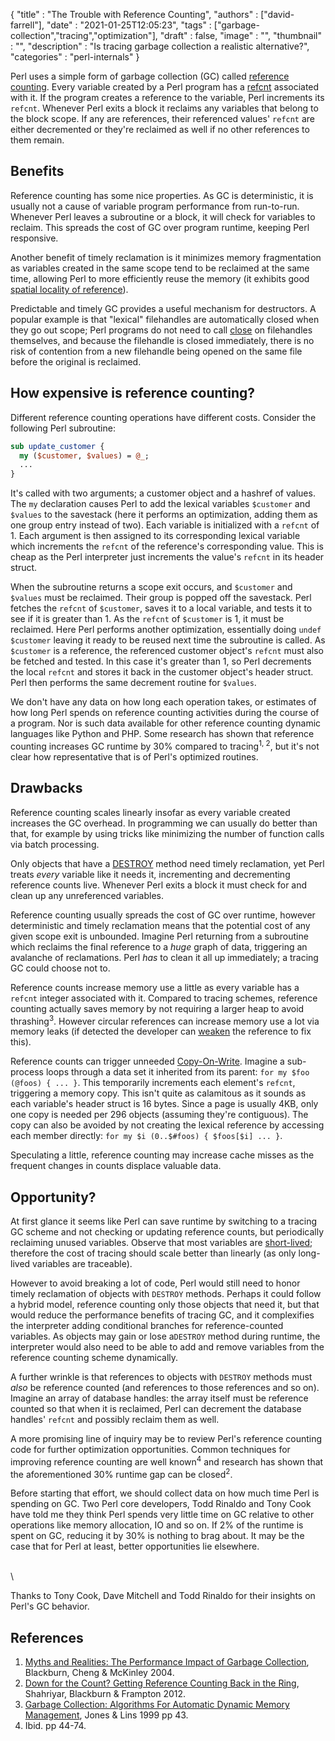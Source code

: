 
  {
    "title"       : "The Trouble with Reference Counting",
    "authors"     : ["david-farrell"],
    "date"        : "2021-01-25T12:05:23",
    "tags"        : ["garbage-collection","tracing","optimization"],
    "draft"       : false,
    "image"       : "",
    "thumbnail"   : "",
    "description" : "Is tracing garbage collection a realistic alternative?",
    "categories"  : "perl-internals"
  }

Perl uses a simple form of garbage collection (GC) called [reference counting](https://en.wikipedia.org/wiki/Reference_counting). Every variable created by a Perl program has a [refcnt](https://perldoc.perl.org/perlguts#Reference-Counts-and-Mortality) associated with it. If the program creates a reference to the variable, Perl increments its `refcnt`. Whenever Perl exits a block it reclaims any variables that belong to the block scope. If any are references, their referenced values' `refcnt` are either decremented or they're reclaimed as well if no other references to them remain.

Benefits
--------
Reference counting has some nice properties. As GC is deterministic, it is usually not a cause of variable program performance from run-to-run. Whenever Perl leaves a subroutine or a block, it will check for variables to reclaim. This spreads the cost of GC over program runtime, keeping Perl responsive. 

Another benefit of timely reclamation is it minimizes memory fragmentation as variables created in the same scope tend to be reclaimed at the same time, allowing Perl to more efficiently reuse the memory (it exhibits good [spatial locality of reference](https://en.wikipedia.org/wiki/Locality_of_reference#Spatial_and_temporal_locality_usage)).

Predictable and timely GC provides a useful mechanism for destructors. A popular example is that "lexical" filehandles are automatically closed when they go out scope; Perl programs do not need to call [close](https://perldoc.perl.org/functions/close) on filehandles themselves, and because the filehandle is closed immediately, there is no risk of contention from a new filehandle being opened on the same file before the original is reclaimed.

How expensive is reference counting?
------------------------------------
Different reference counting operations have different costs. Consider the following Perl subroutine:

```perl
sub update_customer {
  my ($customer, $values) = @_;
  ...
}
```

It's called with two arguments; a customer object and a hashref of values. The `my` declaration causes Perl to add the lexical variables `$customer` and `$values` to the savestack (here it performs an optimization, adding them as one group entry instead of two). Each variable is initialized with a `refcnt` of 1. Each argument is then assigned to its corresponding lexical variable which increments the `refcnt` of the reference's corresponding value. This is cheap as the Perl interpreter just increments the value's `refcnt` in its header struct.

When the subroutine returns a scope exit occurs, and `$customer` and `$values` must be reclaimed. Their group is popped off the savestack. Perl fetches the `refcnt` of `$customer`, saves it to a local variable, and tests it to see if it is greater than 1. As the `refcnt` of `$customer` is 1, it must be reclaimed. Here Perl performs another optimization, essentially doing `undef $customer` leaving it ready to be reused next time the subroutine is called. As `$customer` is a reference, the referenced customer object's `refcnt` must also be fetched and tested. In this case it's greater than 1, so Perl decrements the local `refcnt` and stores it back in the customer object's header struct. Perl then performs the same decrement routine for `$values`.

We don't have any data on how long each operation takes, or estimates of how long Perl spends on reference counting activities during the course of a program. Nor is such data available for other reference counting dynamic languages like Python and PHP. Some research has shown that reference counting increases GC runtime by 30% compared to tracing<sup>1, 2</sup>, but it's not clear how representative that is of Perl's optimized routines.

Drawbacks
---------
Reference counting scales linearly insofar as every variable created increases the GC overhead. In programming we can usually do better than that, for example by using tricks like minimizing the number of function calls via batch processing.

Only objects that have a [DESTROY](https://perldoc.perl.org/perlobj#Destructors) method need timely reclamation, yet Perl  treats _every_ variable like it needs it, incrementing and decrementing reference counts live. Whenever Perl exits a block it must check for and clean up any unreferenced variables.

Reference counting usually spreads the cost of GC over runtime, however deterministic and timely reclamation means that the potential cost of any given scope exit is unbounded. Imagine Perl returning from a subroutine which reclaims the final reference to a _huge_ graph of data, triggering an avalanche of reclamations. Perl _has_ to clean it all up immediately; a tracing GC could choose not to.

Reference counts increase memory use a little as every variable has a `refcnt` integer associated with it. Compared to tracing schemes, reference counting actually saves memory by not requiring a larger heap to avoid thrashing<sup>3</sup>. However circular references can increase memory use a lot via memory leaks (if detected the developer can [weaken](https://metacpan.org/pod/Scalar::Util#weaken) the reference to fix this).

Reference counts can trigger unneeded [Copy-On-Write](https://en.wikipedia.org/wiki/Copy-on-write). Imagine a sub-process loops through a data set it inherited from its parent: `for my $foo (@foos) { ... }`. This temporarily increments each element's `refcnt`, triggering a memory copy. This isn't quite as calamitous as it sounds as each variable's header struct  is 16 bytes. Since a page is usually 4KB, only one copy is needed per 296 objects (assuming they're contiguous). The copy can also be avoided by not creating the lexical reference by accessing each member directly: `for my $i (0..$#foos) { $foos[$i] ... }`.

Speculating a little, reference counting may increase cache misses as the frequent changes in counts displace valuable data.

Opportunity?
------------
At first glance it seems like Perl can save runtime by switching to a tracing GC scheme and not checking or updating reference counts, but periodically reclaiming unused variables. Observe that most variables are [short-lived](https://en.wikipedia.org/wiki/Tracing_garbage_collection#Generational_GC_(ephemeral_GC)); therefore the cost of tracing should scale better than linearly (as only long-lived variables are traceable).

However to avoid breaking a lot of code, Perl would still need to honor timely reclamation of objects with `DESTROY` methods. Perhaps it could follow a hybrid model, reference counting only those objects that need it, but that would reduce the performance benefits of tracing GC, and it complexifies the interpreter adding conditional branches for reference-counted variables. As objects may gain or lose a`DESTROY` method during runtime, the interpreter would also need to be able to add and remove variables from the reference counting scheme dynamically.

A further wrinkle is that references to objects with `DESTROY` methods must _also_ be reference counted (and references to those references and so on). Imagine an array of database handles: the array itself must be reference counted so that when it is reclaimed, Perl can decrement the database handles' `refcnt` and possibly reclaim them as well.

A more promising line of inquiry may be to review Perl's reference counting code for further optimization opportunities. Common techniques for improving reference counting are well known<sup>4</sup> and research has shown that the aforementioned 30% runtime gap can be closed<sup>2</sup>.

Before starting that effort, we should collect data on how much time Perl is spending on GC. Two Perl core developers, Todd Rinaldo and Tony Cook have told me they think Perl spends very little time on GC relative to other operations like memory allocation, IO and so on. If 2% of the runtime is spent on GC, reducing it by 30% is nothing to brag about. It may be the case that for Perl at least, better opportunities lie elsewhere.

\
\

Thanks to Tony Cook, Dave Mitchell and Todd Rinaldo for their insights on Perl's GC behavior.


References
----------
1. [Myths and Realities: The Performance Impact of Garbage Collection](https://dl.acm.org/doi/10.1145/1005686.1005693), Blackburn, Cheng & McKinley 2004.
2. [Down for the Count? Getting Reference Counting Back in the Ring](https://dl.acm.org/doi/10.1145/2258996.2259008), Shahriyar, Blackburn & Frampton 2012.
3. [Garbage Collection: Algorithms For Automatic Dynamic Memory Management](https://www.cs.kent.ac.uk/people/staff/rej/gcbook/), Jones & Lins 1999 pp 43.
4. Ibid. pp 44-74.
